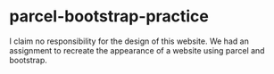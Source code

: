 # parcel-bootstrap-practice

I claim no responsibility for the design of this website. We had an assignment to recreate the appearance of a website using parcel and bootstrap.